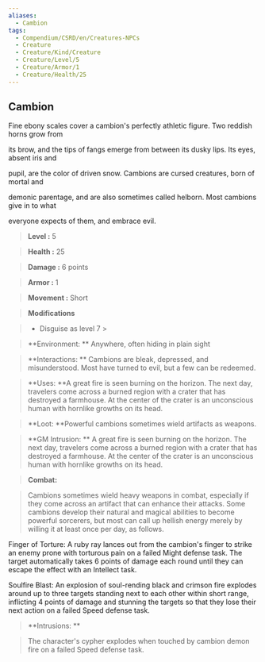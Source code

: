 ```yaml
---
aliases:
  - Cambion
tags:
  - Compendium/CSRD/en/Creatures-NPCs
  - Creature
  - Creature/Kind/Creature
  - Creature/Level/5
  - Creature/Armor/1
  - Creature/Health/25
---
```

  
    
## Cambion    
Fine ebony scales cover a cambion's perfectly athletic figure. Two reddish horns grow from  
its brow, and the tips of fangs emerge from between its dusky lips. Its eyes, absent iris and  
pupil, are the color of driven snow. Cambions are cursed creatures, born of mortal and  
demonic parentage, and are also sometimes called helborn. Most cambions give in to what  
everyone expects of them, and embrace evil.    
  
    
> **Level :** 5    
> **Health :** 25    
> **Damage :** 6 points    
> **Armor :** 1    
> **Movement :** Short    
> **Modifications**    
>- Disguise as level 7 >  
>    
> **Environment: ** Anywhere, often hiding in plain sight    
> **Interactions: ** Cambions are bleak, depressed, and misunderstood. Most have turned to evil, but a few can be redeemed.    
> **Uses: **A great fire is seen burning on the horizon. The next day, travelers come across a burned region with a crater that has destroyed a farmhouse. At the center of the crater is an unconscious human with hornlike growths on its head.    
> **Loot: **Powerful cambions sometimes wield artifacts as weapons.    
> **GM Intrusion: ** A great fire is seen burning on the horizon. The next day, travelers come across a burned region with a crater that has destroyed a farmhouse. At the center of the crater is an unconscious human with hornlike growths on its head.    
  
> **Combat:**   
> Cambions sometimes wield heavy weapons in combat, especially if they come across an artifact that can enhance their attacks. Some cambions develop their natural and magical abilities to become powerful sorcerers, but most can call up hellish energy merely by willing it at least once per day, as follows.  
Finger of Torture: A ruby ray lances out from the cambion's finger to strike an enemy prone with torturous pain on a failed Might defense task. The target automatically takes 6 points of damage each round until they can escape the effect with an Intellect task.  
Soulfire Blast: An explosion of soul-rending black and crimson fire explodes around up to three targets standing next to each other within short range, inflicting 4 points of damage and stunning the targets so that they lose their next action on a failed Speed defense task.    
    
  
> **Intrusions: **   
> The character's cypher explodes when touched by cambion demon fire on a failed Speed defense task.    
